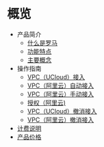 # 概览

* 产品简介
    * [什么是罗马](network/roma/introduction/concept)
    * [功能特点](network/roma/introduction/functions)
    * [主要概念](network/roma/introduction/glossary)
* 操作指南
    * [VPC（UCloud）接入](network/roma/operation/ucloud_access)
    * [VPC（阿里云）自动接入](network/roma/operation/ali_auto_access)
    * [VPC（阿里云）手动接入](network/roma/operation/ali_manual_access)
    * [授权（阿里云)](network/roma/operation/ali_auth)
    * [VPC（UCloud）撤消接入](network/roma/operation/ucloud_cancel_access)
    * [VPC（阿里云）撤消接入](network/roma/operation/ali_cancel_access)
* [计费说明](network/roma/charge)
* [产品价格](network/roma/price)      
    
    
        